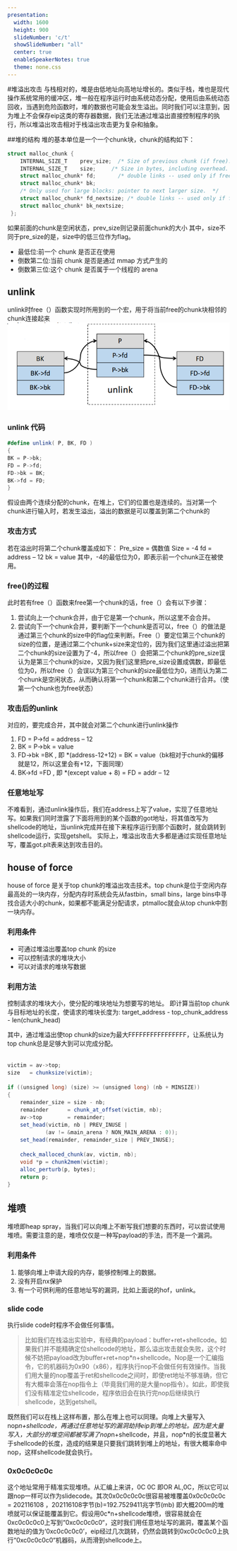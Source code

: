 ```yaml
---
presentation:
  width: 1600
  height: 900
  slideNumber: 'c/t'
  showSlideNumber: "all"
  center: true
  enableSpeakerNotes: true
  theme: none.css
---
```


<!-- slide data-notes="" -->
#堆溢出攻击
与栈相对的，堆是由低地址向高地址增长的。类似于栈，堆也是现代操作系统常用的缓冲区，堆一般在程序运行时由系统动态分配，使用后由系统动态回收，当遇到危险函数时，堆的数据也可能会发生溢出。同时我们可以注意到，因为堆上不会保存eip这类的寄存器数据，我们无法通过堆溢出直接控制程序的执行，所以堆溢出攻击相对于栈溢出攻击更为复杂和抽象。
<!-- slide data-notes="" -->
##堆的结构
堆的基本单位是一个一个chunk块，chunk的结构如下：
```c
struct malloc_chunk {
    INTERNAL_SIZE_T    prev_size;  /* Size of previous chunk (if free).  */
    INTERNAL_SIZE_T    size;     /* Size in bytes, including overhead. */
    struct malloc_chunk* fd;       /* double links -- used only if free. */
    struct malloc_chunk* bk;
    /* Only used for large blocks: pointer to next larger size.  */
    struct malloc_chunk* fd_nextsize; /* double links -- used only if free. */
    struct malloc_chunk* bk_nextsize;
 };
```
如果前面的chunk是空闲状态，prev_size则记录前面chunk的大小
其中，size不同于pre_size的是，size中的低三位作为flag。
- 最低位:前一个 chunk 是否正在使用
- 倒数第二位:当前 chunk 是否是通过 mmap 方式产生的
- 倒数第三位:这个 chunk 是否属于一个线程的 arena 
<!-- slide data-notes="" -->
## unlink
unlink时free（）函数实现时所用到的一个宏，用于将当前free的chunk块相邻的chunk连接起来
![](unlink.png)
<!-- slide data-notes="" -->
### unlink 代码
```c#
#define unlink( P, BK, FD ) 
{ 
BK = P->bk; 
FD = P->fd; 
FD->bk = BK; 
BK->fd = FD;
}
```
假设由两个连续分配的chunk，在堆上，它们的位置也是连续的。当对第一个chunk进行输入时，若发生溢出，溢出的数据是可以覆盖到第二个chunk的

<!-- slide data-notes="" -->
### 攻击方式
若在溢出时将第二个chunk覆盖成如下：
Pre_size = 偶数值
Size = -4
fd = address – 12
bk = value
其中，-4的最低位为0，即表示前一个chunk正在被使用。
<!-- slide data-notes="" -->
### free()的过程
此时若有free（）函数来free第一个chunk的话，free（）会有以下步骤：
1.	尝试向上一个chunk合并，由于它是第一个chunk，所以这里不会合并。
2.	尝试向下一个chunk合并，要判断下一个chunk是否可以，free（）的做法是通过第三个chunk的size中的flag位来判断。Free（）要定位第三个chunk的size的位置，是通过第二个chunk+size来定位的，因为我们这里通过溢出把第二个chunk的size设置为了-4，所以free（）会把第二个chunk的pre_size误认为是第三个chunk的size，又因为我们这里把pre_size设置成偶数，即最低位为0，所以free（）会误以为第三个chunk的size最低位为0，进而认为第二个chunk是空闲状态，从而确认将第一个chunk和第二个chunk进行合并。（使第一个chunk也为free状态）

<!-- slide data-notes="" -->
### 攻击后的unlink
对应的，要完成合并，其中就会对第二个chunk进行unlink操作
1. FD = P->fd = address – 12
2. BK = P->bk = value
3. FD->bk =BK , 即 *(address-12+12) = BK = value（bk相对于chunk的偏移就是12，所以这里会有+12，下面同理）
4. BK->fd =FD , 即 *(except value + 8) = FD = addr – 12

<!-- slide data-notes="" -->
### 任意地址写
不难看到，通过unlink操作后，我们在address上写了value，实现了任意地址写。如果我们同时泄露了下面将用到的某个函数的got地址，将其值改写为shellcode的地址，当unlink完成并在接下来程序运行到那个函数时，就会跳转到shellcode运行，实现getshell。
实际上，堆溢出攻击大多都是通过实现任意地址写，覆盖got.plt表来达到攻击目的。
<!-- slide data-notes="" -->
## house of force
house of force 是关于top chunk的堆溢出攻击技术。top chunk是位于空闲内存最高处的一块内存，分配内存时系统会先从fastbin，small bins，large bins中寻找合适大小的chunk，如果都不能满足分配请求，ptmalloc就会从top chunk中割一块内存。
### 利用条件
- 可通过堆溢出覆盖top chunk 的size
- 可以控制请求的堆块大小
- 可以对请求的堆块写数据
<!-- slide data-notes="" -->
### 利用方法
控制请求的堆块大小，使分配的堆块地址为想要写的地址。
即计算当前top chunk与目标地址的长度，使请求的堆块长度为: target_address - top_chunk_address - len(chunk_head)

<!-- slide data-notes="" -->
其中，通过堆溢出使top chunk的size为最大FFFFFFFFFFFFFFFF，让系统认为top chunk总是足够大到可以完成分配。
```c#

victim = av->top;
size   = chunksize(victim);

if ((unsigned long) (size) >= (unsigned long) (nb + MINSIZE))
{
    remainder_size = size - nb;
    remainder      = chunk_at_offset(victim, nb);
    av->top        = remainder;
    set_head(victim, nb | PREV_INUSE |
            (av != &main_arena ? NON_MAIN_ARENA : 0));
    set_head(remainder, remainder_size | PREV_INUSE);
 
    check_malloced_chunk(av, victim, nb);
    void *p = chunk2mem(victim);
    alloc_perturb(p, bytes);
    return p;
}
```
<!-- slide data-notes="" -->
## 堆喷
堆喷即heap spray，当我们可以向堆上不断写我们想要的东西时，可以尝试使用堆喷。需要注意的是，堆喷仅仅是一种写payload的手法，而不是一个漏洞。
### 利用条件
1.	能够向堆上申请大段的内存，能够控制堆上的数据。
2.	没有开启nx保护
3.	有一个可供利用的任意地址写的漏洞，比如上面说的hof，unlink。

<!-- slide data-notes="" -->
### slide code
执行slide code时程序不会做任何事情。
> 比如我们在栈溢出实验中，有经典的payload：buffer+ret+shellcode。如果我们并不能精确定位shellcode的地址，那么溢出攻击就会失败，这个时候不妨把payload改为buffer+ret+nop*n+shellcode。Nop是一个汇编指令，它的机器码为0x90（x86），程序执行nop不会做任何有效操作。当我们用大量的nop覆盖于ret和shellcode之间时，即使ret地址不够准确，但它有大概率会落在nop指令上（毕竟我们用的是大量nop指令）。如此，即使我们没有精准定位shellcode，程序依旧会在执行完nop后继续执行shellcode，达到getshell。
<!-- slide data-notes="" -->
既然我们可以在栈上这样布置，那么在堆上也可以同理。向堆上大量写入 nop*n+shellcode，再通过任意地址写的漏洞劫持eip到堆上的地址。因为是大量写入，大部分的堆空间都被写满了nop*n+shellcode，并且，nop*n的长度显著大于shellcode的长度，造成的结果是只要我们跳转到堆上的地址，有很大概率命中nop，这样shellcode就会执行。
<!-- slide data-notes="" -->
### 0x0c0c0c0c
这个地址常用于精准实现堆喷。从汇编上来讲，0C 0C   即OR AL,0C，所以它可以跟nop一样可以作为slidecode。其次0x0c0c0c0c很容易被堆覆盖0x0c0c0c0c = 202116108 ，202116108字节(b)=192.7529411兆字节(mb)
即大概200m的堆喷就可以保证能覆盖到它。假设用0c*n+shellcode堆喷，很容易就会在0xc0c0c0c0上写到“0xc0c0c0c0“，这时我们用任意地址写的漏洞，覆盖某个函数地址的值为‘0xc0c0c0c0’，eip经过几次跳转，仍然会跳转到0xc0c0c0c0上执行“0xc0c0c0c0“机器码，从而滑到shellcode上。

<!-- slide data-notes="" -->
<!-- slide data-notes="" -->
<!-- slide data-notes="" -->
<!-- slide data-notes="" -->
<!-- slide data-notes="" -->
<!-- slide data-notes="" -->

